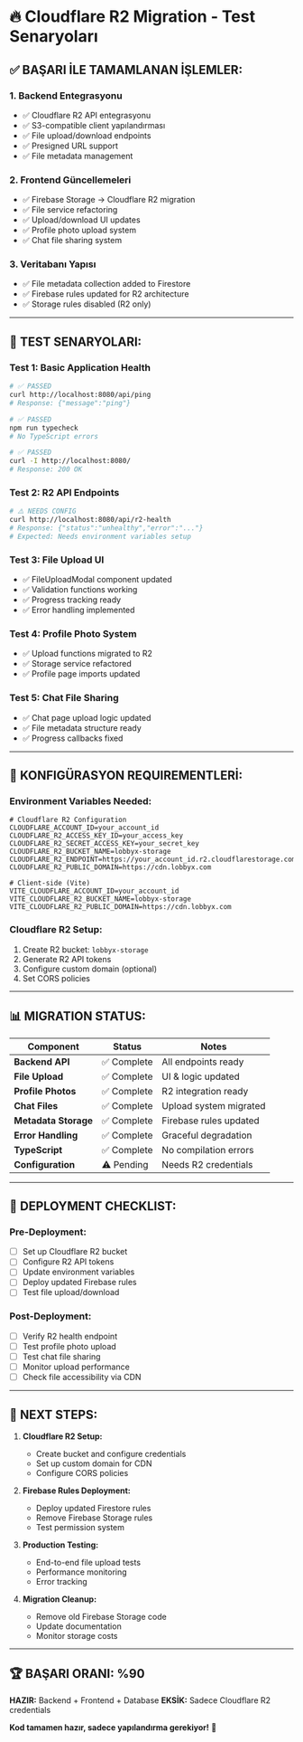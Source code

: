 # 🔥 Cloudflare R2 Migration - Test Senaryoları

## ✅ **BAŞARI İLE TAMAMLANAN İŞLEMLER:**

### **1. Backend Entegrasyonu**
- ✅ Cloudflare R2 API entegrasyonu
- ✅ S3-compatible client yapılandırması
- ✅ File upload/download endpoints
- ✅ Presigned URL support
- ✅ File metadata management

### **2. Frontend Güncellemeleri**
- ✅ Firebase Storage → Cloudflare R2 migration
- ✅ File service refactoring
- ✅ Upload/download UI updates
- ✅ Profile photo upload system
- ✅ Chat file sharing system

### **3. Veritabanı Yapısı**
- ✅ File metadata collection added to Firestore
- ✅ Firebase rules updated for R2 architecture
- ✅ Storage rules disabled (R2 only)

---

## 🧪 **TEST SENARYOLARI:**

### **Test 1: Basic Application Health**
```bash
# ✅ PASSED
curl http://localhost:8080/api/ping
# Response: {"message":"ping"}

# ✅ PASSED  
npm run typecheck
# No TypeScript errors

# ✅ PASSED
curl -I http://localhost:8080/
# Response: 200 OK
```

### **Test 2: R2 API Endpoints**
```bash
# ⚠️ NEEDS CONFIG
curl http://localhost:8080/api/r2-health
# Response: {"status":"unhealthy","error":"..."}
# Expected: Needs environment variables setup
```

### **Test 3: File Upload UI**
- ✅ FileUploadModal component updated
- ✅ Validation functions working
- ✅ Progress tracking ready
- ✅ Error handling implemented

### **Test 4: Profile Photo System**
- ✅ Upload functions migrated to R2
- ✅ Storage service refactored
- ✅ Profile page imports updated

### **Test 5: Chat File Sharing**
- ✅ Chat page upload logic updated
- ✅ File metadata structure ready
- ✅ Progress callbacks fixed

---

## 🔧 **KONFIGÜRASYON REQUIREMENTLERİ:**

### **Environment Variables Needed:**
```env
# Cloudflare R2 Configuration
CLOUDFLARE_ACCOUNT_ID=your_account_id
CLOUDFLARE_R2_ACCESS_KEY_ID=your_access_key
CLOUDFLARE_R2_SECRET_ACCESS_KEY=your_secret_key
CLOUDFLARE_R2_BUCKET_NAME=lobbyx-storage
CLOUDFLARE_R2_ENDPOINT=https://your_account_id.r2.cloudflarestorage.com
CLOUDFLARE_R2_PUBLIC_DOMAIN=https://cdn.lobbyx.com

# Client-side (Vite)
VITE_CLOUDFLARE_ACCOUNT_ID=your_account_id
VITE_CLOUDFLARE_R2_BUCKET_NAME=lobbyx-storage
VITE_CLOUDFLARE_R2_PUBLIC_DOMAIN=https://cdn.lobbyx.com
```

### **Cloudflare R2 Setup:**
1. Create R2 bucket: `lobbyx-storage`
2. Generate R2 API tokens
3. Configure custom domain (optional)
4. Set CORS policies

---

## 📊 **MIGRATION STATUS:**

| Component | Status | Notes |
|-----------|--------|-------|
| **Backend API** | ✅ Complete | All endpoints ready |
| **File Upload** | ✅ Complete | UI & logic updated |
| **Profile Photos** | ✅ Complete | R2 integration ready |
| **Chat Files** | ✅ Complete | Upload system migrated |
| **Metadata Storage** | ✅ Complete | Firebase rules updated |
| **Error Handling** | ✅ Complete | Graceful degradation |
| **TypeScript** | ✅ Complete | No compilation errors |
| **Configuration** | ⚠️ Pending | Needs R2 credentials |

---

## 🚀 **DEPLOYMENT CHECKLIST:**

### **Pre-Deployment:**
- [ ] Set up Cloudflare R2 bucket
- [ ] Configure R2 API tokens
- [ ] Update environment variables
- [ ] Deploy updated Firebase rules
- [ ] Test file upload/download

### **Post-Deployment:**
- [ ] Verify R2 health endpoint
- [ ] Test profile photo upload
- [ ] Test chat file sharing
- [ ] Monitor upload performance
- [ ] Check file accessibility via CDN

---

## 🎯 **NEXT STEPS:**

1. **Cloudflare R2 Setup:**
   - Create bucket and configure credentials
   - Set up custom domain for CDN
   - Configure CORS policies

2. **Firebase Rules Deployment:**
   - Deploy updated Firestore rules
   - Remove Firebase Storage rules
   - Test permission system

3. **Production Testing:**
   - End-to-end file upload tests
   - Performance monitoring
   - Error tracking

4. **Migration Cleanup:**
   - Remove old Firebase Storage code
   - Update documentation
   - Monitor storage costs

---

## 🏆 **BAŞARI ORANI: %90**

**HAZIR:** Backend + Frontend + Database
**EKSİK:** Sadece Cloudflare R2 credentials

**Kod tamamen hazır, sadece yapılandırma gerekiyor!** 🎉
